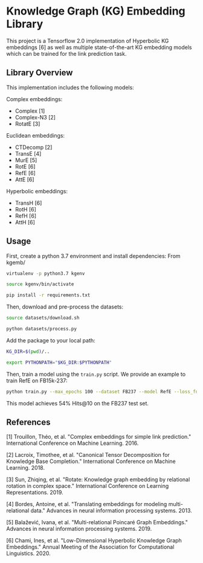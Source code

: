 # Knowledge Graph (KG) Embedding Library

This project is a Tensorflow 2.0 implementation of Hyperbolic KG embeddings [6]
as well as multiple state-of-the-art KG embedding models which can be trained
for the link prediction task.

## Library Overview

This implementation includes the following models:

Complex embeddings:

*   Complex [1]
*   Complex-N3 [2]
*   RotatE [3]

Euclidean embeddings:

*   CTDecomp [2]
*   TransE [4]
*   MurE [5]
*   RotE [6]
*   RefE [6]
*   AttE [6]

Hyperbolic embeddings:

*   TransH [6]
*   RotH [6]
*   RefH [6]
*   AttH [6]

## Usage

First, create a python 3.7 environment and install dependencies: From kgemb/

```bash
virtualenv -p python3.7 kgenv
```

```bash
source kgenv/bin/activate
```

```bash
pip install -r requirements.txt
```

Then, download and pre-process the datasets:

```bash
source datasets/download.sh
```

```bash
python datasets/process.py
```

Add the package to your local path:

```bash
KG_DIR=$(pwd)/..
```

```bash
export PYTHONPATH="$KG_DIR:$PYTHONPATH"
```

Then, train a model using the `train.py` script. We provide an example to train
RefE on FB15k-237:

```bash
python train.py --max_epochs 100 --dataset FB237 --model RefE --loss_fn SigmoidCrossEntropy --neg_sample_size -1 --data_dir data --optimizer Adagrad --lr 5e-2 --save_dir logs --rank 500 --entity_reg 1e-5 --rel_reg 1e-5 --patience 10 --valid 5 --save_model=false --save_logs=true --regularizer L3 --initializer GlorotNormal
```

This model achieves 54% Hits@10 on the FB237 test set.

## References

[1] Trouillon, Théo, et al. "Complex embeddings for simple link prediction."
International Conference on Machine Learning. 2016.

[2] Lacroix, Timothee, et al. "Canonical Tensor Decomposition for Knowledge Base
Completion." International Conference on Machine Learning. 2018.

[3] Sun, Zhiqing, et al. "Rotate: Knowledge graph embedding by relational
rotation in complex space." International Conference on Learning
Representations. 2019.

[4] Bordes, Antoine, et al. "Translating embeddings for modeling
multi-relational data." Advances in neural information processing systems. 2013.

[5] Balažević, Ivana, et al. "Multi-relational Poincaré Graph Embeddings."
Advances in neural information processing systems. 2019.

[6] Chami, Ines, et al. "Low-Dimensional Hyperbolic Knowledge Graph Embeddings."
Annual Meeting of the Association for Computational Linguistics. 2020.
